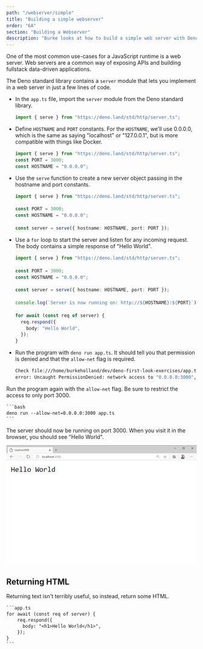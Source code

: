 ```yaml
---
path: "/webserver/simple"
title: "Building a simple webserver"
order: "6A"
section: "Building a Webserver"
description: "Burke looks at how to build a simple web server with Deno"
---
```


One of the most common use-cases for a JavaScript runtime is a web server. Web servers are a common way of exposing APIs and building fullstack data-driven applications.

The Deno standard library contains a `server` module that lets you implement in a web server in just a few lines of code.

- In the `app.ts` file, import the `server` module from the Deno standard library.

  ```typescript
  import { serve } from "https://deno.land/std/http/server.ts";
  ```

- Define `HOSTNAME` and `PORT` constants. For the `HOSTNAME`, we'll use 0.0.0.0, which is the same as saying "localhost" or "127.0.0.1", but is more compatible with things like Docker.

  ```typescript
  import { serve } from "https://deno.land/std/http/server.ts";
  const PORT = 3000;
  const HOSTNAME = "0.0.0.0";
  ```

- Use the `serve` function to create a new server object passing in the hostname and port constants.

  ```typescript
  import { serve } from "https://deno.land/std/http/server.ts";

  const PORT = 3000;
  const HOSTNAME = "0.0.0.0";

  const server = serve({ hostname: HOSTNAME, port: PORT });
  ```

- Use a `for` loop to start the server and listen for any incoming request. The body contains a simple response of "Hello World".

  ```typescript
  import { serve } from "https://deno.land/std/http/server.ts";

  const PORT = 3000;
  const HOSTNAME = "0.0.0.0";

  const server = serve({ hostname: HOSTNAME, port: PORT });

  console.log(`Server is now running on: http://${HOSTNAME}:${PORT}`);

  for await (const req of server) {
    req.respond({
      body: "Hello World",
    });
  }
  ```

- Run the program with `deno run app.ts`. It should tell you that permission is denied and that the `allow-net` flag is required.

  ```bash
  Check file:///home/burkeholland/dev/deno-first-look-exercises/app.ts
  error: Uncaught PermissionDenied: network access to "0.0.0.0:3000", run again with the --allow-net flag
  ```

Run the program again with the `allow-net` flag. Be sure to restrict the access to only port 3000.

    ```bash
    deno run --allow-net=0.0.0.0:3000 app.ts
    ```

The server should now be running on port 3000. When you visit it in the browser, you should see "Hello World".

![Simple web server returning hello world](../images/simple-web-server.jpg)

## Returning HTML

Returning text isn't terribly useful, so instead, return some HTML.

    ```app.ts
    for await (const req of server) {
        req.respond({
          body: "<h1>Hello World</h1>",
        });
    }
    ```

